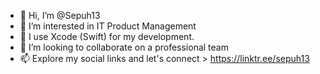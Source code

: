 - 👋 Hi, I’m @Sepuh13
- 👀 I’m interested in IT Product Management
- 🌱 I use Xcode (Swift) for my development.
- 💞️ I’m looking to collaborate on a professional team
- 📫 Explore my social links and let's connect > https://linktr.ee/sepuh13

<!---
Sepuh13/Sepuh13 is a ✨ special ✨ repository because its `README.md` (this file) appears on your GitHub profile.
You can click the Preview link to take a look at your changes.
--->

